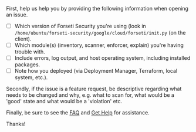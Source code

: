 First, help us help you by providing the following information when opening an issue.

 - [ ] Which version of Forseti Security you're using (look in `/home/ubuntu/forseti-security/google/cloud/forseti/init.py` 
 (on the client).
 - [ ] Which module(s) (inventory, scanner, enforcer, explain) you're having trouble with.
 - [ ] Include errors, log output, and host operating system, including installed packages.
 - [ ] Note how you deployed (via Deployment Manager, Terraform, local system, etc.).

Secondly, if the issue is a feature request, be descriptive regarding what needs to be changed and why, e.g. what to
scan for, what would be a 'good' state and what would be a 'violation' etc.

Finally, be sure to see the [FAQ](https://forsetisecurity.org/docs/latest/faq/) and [Get Help](https://forsetisecurity.org/docs/latest/develop/get-help.html) for assistance.

Thanks!
